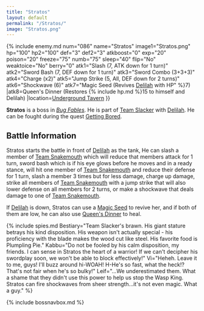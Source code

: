 ```yaml
---
title: "Stratos"
layout: default
permalink: "/Stratos/"
image: "Stratos.png"
---
```

{% include enemy.md num="086" name="Stratos" image1="Stratos.png" hp="100" hp2="100" def="3" def2="3" atkboost="0" exp="20" poison="20" freeze="75" numb="75" sleep="40" flip="No" weaktoice="No" berry="0" atk1="Slash (7, ATK down for 1 turn)" atk2="Sword Bash (7, DEF down for 1 turn)" atk3="Sword Combo (3+3+3)" atk4="Charge (x2)" atk5="Jump Strike (5, All, DEF down for 2 turns)" atk6="Shockwave (6)" atk7="Magic Seed (Revives [Delilah](/Delilah) with HP" %}7)
|atk8=Queen's Dinner (Restores {% include hp.md %}15 to himself and Delilah)
|location=[Underground Tavern](/Underground_Tavern)
}}

**Stratos** is a boss in [*Bug Fables*](/Bug_Fables:_The_Everlasting_Sapling). He is part of [Team Slacker](/Team_Slacker) with [Delilah](/Delilah). He can be fought during the quest [Getting Bored](/Getting_Bored).

## Battle Information
Stratos starts the battle in front of [Delilah](/Delilah) as the tank, He can slash a member of [Team Snakemouth](/Team_Snakemouth) which will reduce that members attack for 1 turn, sword bash which is if his eye glows before he moves and in a ready stance, will hit one member of [Team Snakemouth](/Team_Snakemouth) and reduce their defense for 1 turn, slash a member 3 times but for less damage, charge up damage, strike all members of [Team Snakemouth](/Team_Snakemouth) with a jump strike that will also lower defense on all members for 2 turns, or make a shockwave that deals damage to one of [Team Snakemouth](/Team_Snakemouth).

If [Delilah](/Delilah) is down, Stratos can use a [Magic Seed](/Magic_Seed) to revive her, and if both of them are low, he can also use [Queen's Dinner](/Queen's_Dinner) to heal.


{% include spies.md Bestiary="Team Slacker's brawn. His giant stature betrays his kind disposition. His weapon isn't actually special - his proficiency with the blade makes the wood cut like steel. His favorite food is Plumpling Pie." Kabbu="Do not be fooled by his calm disposition, my friends. I can sense in Stratos the heart of a warrior! If we can't decipher his swordplay soon, we won't be able to block effectively!" Vi="Heheh. Leave it to me, guys! I'll buzz around hi-WOAH! H-He's so fast, what the heck!? That's not fair when he's so bulky!" Leif="...We underestimated them. What a shame that they didn't use this power to help us stop the Wasp King. Stratos can fire shockwaves from sheer strength...it's not even magic. What a guy." %}


{% include bossnavbox.md %}
